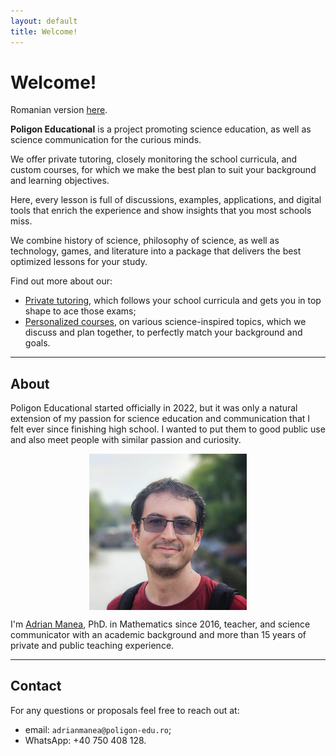 ```yaml
---
layout: default
title: Welcome!
---
```


<!-- Google tag (gtag.js) -->
<script async src="https://www.googletagmanager.com/gtag/js?id=G-2SJLNGNK0T"></script>
<script>
  window.dataLayer = window.dataLayer || [];
  function gtag(){dataLayer.push(arguments);}
  gtag('js', new Date());

  gtag('config', 'G-2SJLNGNK0T');
</script>

# Welcome!

Romanian version [here](index.html).

**Poligon Educational** is a project promoting science education, as well as
science communication for the curious minds.

We offer private tutoring, closely monitoring the school curricula, and custom
courses, for which we make the best plan to suit your background and learning objectives.

Here, every lesson is full of discussions, examples, applications, and digital tools
that enrich the experience and show insights that you most schools miss. 

We combine history of science, philosophy of science, as well as technology, games, 
and literature into a package that delivers the best optimized lessons for your study.

Find out more about our:
* <a class="action" href="tutoring.html">Private tutoring</a>, which follows your school curricula and gets you in top shape to ace those exams;
* <a class="action" href="courses.html">Personalized courses</a>, on various science-inspired topics, which we discuss and plan together, to perfectly match your background and goals.

---

## About
Poligon Educational started officially in 2022, but it was only a natural extension of my passion
for science education and communication that I felt ever since finishing high school. I wanted to
put them to good public use and also meet people with similar passion and curiosity.

<img src="assets/adrian.jpg" alt="Adrian Manea" title="Adrian Manea" style="max-width:50%; height:auto; display:block; margin-left:auto; margin-right:auto;" />

I'm [Adrian Manea](https://adrianmanea.xyz/english.html), PhD. in Mathematics since 2016, teacher, 
and science communicator with an academic background and more than 15 years of 
private and public teaching experience.

---

## Contact
For any questions or proposals feel free to reach out at:
* email: `adrianmanea@poligon-edu.ro`;
* WhatsApp: +40 750 408 128.

